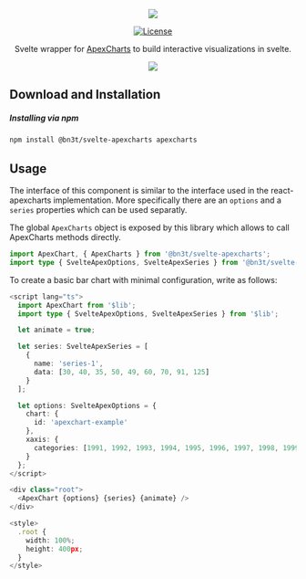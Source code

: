 <p align="center"><img src="https://apexcharts.com/media/apexcharts-logo.png"></p>

<p align="center">
  <a href="https://github.com/apexcharts/react-apexcharts/blob/master/LICENSE"><img src="https://img.shields.io/badge/License-MIT-brightgreen.svg" alt="License"></a>

<p align="center">Svelte wrapper for <a href="https://github.com/apexcharts/apexcharts.js">ApexCharts</a> to build interactive visualizations in svelte.</p>

<p align="center"><a href="https://apexcharts.com/react-chart-demos/"><img src="https://apexcharts.com/media/apexcharts-banner.png"></a></p>

## Download and Installation

##### Installing via npm

```bash
npm install @bn3t/svelte-apexcharts apexcharts
```

## Usage

The interface of this component is similar to the interface used in the react-apexcharts implementation.
More specifically there are an `options` and a `series` properties which can be used separatly.

The global `ApexCharts` object is exposed by this library which allows to call ApexCharts methods directly.

```ts
import ApexChart, { ApexCharts } from '@bn3t/svelte-apexcharts';
import type { SvelteApexOptions, SvelteApexSeries } from '@bn3t/svelte-apexcharts';
```

To create a basic bar chart with minimal configuration, write as follows:

```ts
<script lang="ts">
  import ApexChart from '$lib';
  import type { SvelteApexOptions, SvelteApexSeries } from '$lib';

  let animate = true;

  let series: SvelteApexSeries = [
    {
      name: 'series-1',
      data: [30, 40, 35, 50, 49, 60, 70, 91, 125]
    }
  ];

  let options: SvelteApexOptions = {
    chart: {
      id: 'apexchart-example'
    },
    xaxis: {
      categories: [1991, 1992, 1993, 1994, 1995, 1996, 1997, 1998, 1999]
    }
  };
</script>

<div class="root">
  <ApexChart {options} {series} {animate} />
</div>

<style>
  .root {
    width: 100%;
    height: 400px;
  }
</style>
```
